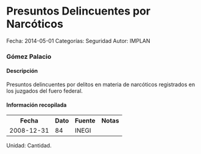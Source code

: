 Presuntos Delincuentes por Narcóticos
=====

Fecha: 2014-05-01
Categorías: Seguridad
Autor: IMPLAN

### Gómez Palacio

#### Descripción

Presuntos delincuentes por delitos en materia de narcóticos registrados en los juzgados del fuero federal.

#### Información recopilada

<table class="table table-hover table-bordered">
  <tr><th>Fecha</th><th>Dato</th><th>Fuente</th><th>Notas</th></tr>
  <tr><td>2008-12-31</td><td>84</td><td>INEGI</td><td></td></tr>
</table>

Unidad: Cantidad.
